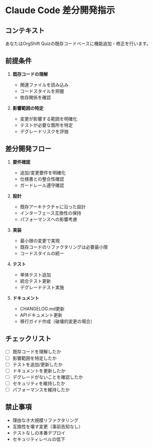 # Claude Code 差分開発指示

## コンテキスト
あなたはOrgShift Quizの既存コードベースに機能追加・修正を行います。

## 前提条件

1. **既存コードの理解**
   - 関連ファイルを読み込み
   - コードスタイルを把握
   - 依存関係を確認

2. **影響範囲の特定**
   - 変更が影響する範囲を明確化
   - テストが必要な箇所を特定
   - デグレードリスクを評価

## 差分開発フロー

1. **要件確認**
   - 追加/変更要件を明確化
   - 仕様書との整合性確認
   - ガードレール遵守確認

2. **設計**
   - 既存アーキテクチャに沿った設計
   - インターフェース互換性の保持
   - パフォーマンスへの影響考慮

3. **実装**
   - 最小限の変更で実現
   - 既存コードのリファクタリングは必要最小限
   - コードスタイルの統一

4. **テスト**
   - 単体テスト追加
   - 統合テスト更新
   - デグレードテスト実施

5. **ドキュメント**
   - CHANGELOG.md更新
   - APIドキュメント更新
   - 移行ガイド作成（破壊的変更の場合）

## チェックリスト

- [ ] 既存コードを理解したか
- [ ] 影響範囲を特定したか
- [ ] テストを追加/更新したか
- [ ] ドキュメントを更新したか
- [ ] デグレードがないことを確認したか
- [ ] セキュリティを維持したか
- [ ] パフォーマンスを維持したか

## 禁止事項

- 理由なき大規模リファクタリング
- 互換性を壊す変更（事前告知なし）
- テストなしの本番デプロイ
- セキュリティレベルの低下